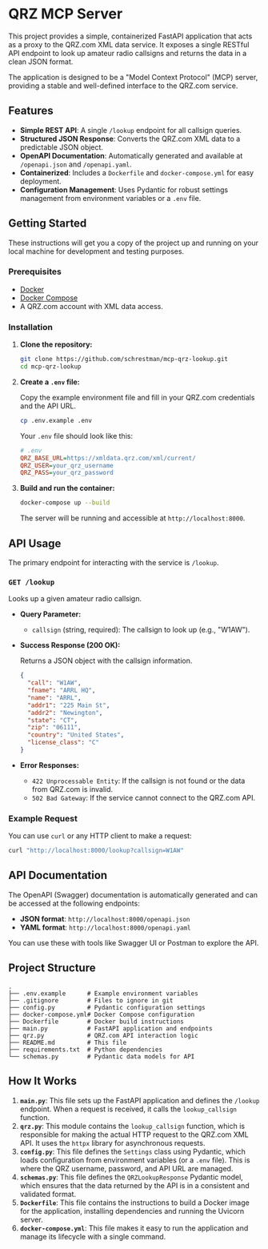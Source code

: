 # QRZ MCP Server

This project provides a simple, containerized FastAPI application that acts as a proxy to the QRZ.com XML data service. It exposes a single RESTful API endpoint to look up amateur radio callsigns and returns the data in a clean JSON format.

The application is designed to be a "Model Context Protocol" (MCP) server, providing a stable and well-defined interface to the QRZ.com service.

## Features

*   **Simple REST API**: A single `/lookup` endpoint for all callsign queries.
*   **Structured JSON Response**: Converts the QRZ.com XML data to a predictable JSON object.
*   **OpenAPI Documentation**: Automatically generated and available at `/openapi.json` and `/openapi.yaml`.
*   **Containerized**: Includes a `Dockerfile` and `docker-compose.yml` for easy deployment.
*   **Configuration Management**: Uses Pydantic for robust settings management from environment variables or a `.env` file.

## Getting Started

These instructions will get you a copy of the project up and running on your local machine for development and testing purposes.

### Prerequisites

*   [Docker](https://docs.docker.com/get-docker/)
*   [Docker Compose](https://docs.docker.com/compose/install/)
*   A QRZ.com account with XML data access.

### Installation

1.  **Clone the repository:**

    ```bash
    git clone https://github.com/schrestman/mcp-qrz-lookup.git
    cd mcp-qrz-lookup
    ```

2.  **Create a `.env` file:**

    Copy the example environment file and fill in your QRZ.com credentials and the API URL.

    ```bash
    cp .env.example .env
    ```

    Your `.env` file should look like this:

    ```ini
    # .env
    QRZ_BASE_URL=https://xmldata.qrz.com/xml/current/
    QRZ_USER=your_qrz_username
    QRZ_PASS=your_qrz_password
    ```

3.  **Build and run the container:**

    ```bash
    docker-compose up --build
    ```

    The server will be running and accessible at `http://localhost:8000`.

## API Usage

The primary endpoint for interacting with the service is `/lookup`.

### `GET /lookup`

Looks up a given amateur radio callsign.

*   **Query Parameter:**
    *   `callsign` (string, required): The callsign to look up (e.g., "W1AW").
*   **Success Response (200 OK):**

    Returns a JSON object with the callsign information.

    ```json
    {
      "call": "W1AW",
      "fname": "ARRL HQ",
      "name": "ARRL",
      "addr1": "225 Main St",
      "addr2": "Newington",
      "state": "CT",
      "zip": "06111",
      "country": "United States",
      "license_class": "C"
    }
    ```

*   **Error Responses:**
    *   `422 Unprocessable Entity`: If the callsign is not found or the data from QRZ.com is invalid.
    *   `502 Bad Gateway`: If the service cannot connect to the QRZ.com API.

### Example Request

You can use `curl` or any HTTP client to make a request:

```bash
curl "http://localhost:8000/lookup?callsign=W1AW"
```

## API Documentation

The OpenAPI (Swagger) documentation is automatically generated and can be accessed at the following endpoints:

*   **JSON format**: `http://localhost:8000/openapi.json`
*   **YAML format**: `http://localhost:8000/openapi.yaml`

You can use these with tools like Swagger UI or Postman to explore the API.

## Project Structure

```
.
├── .env.example      # Example environment variables
├── .gitignore        # Files to ignore in git
├── config.py         # Pydantic configuration settings
├── docker-compose.yml# Docker Compose configuration
├── Dockerfile        # Docker build instructions
├── main.py           # FastAPI application and endpoints
├── qrz.py            # QRZ.com API interaction logic
├── README.md         # This file
├── requirements.txt  # Python dependencies
└── schemas.py        # Pydantic data models for API
```

## How It Works

1.  **`main.py`**: This file sets up the FastAPI application and defines the `/lookup` endpoint. When a request is received, it calls the `lookup_callsign` function.
2.  **`qrz.py`**: This module contains the `lookup_callsign` function, which is responsible for making the actual HTTP request to the QRZ.com XML API. It uses the `httpx` library for asynchronous requests.
3.  **`config.py`**: This file defines the `Settings` class using Pydantic, which loads configuration from environment variables (or a `.env` file). This is where the QRZ username, password, and API URL are managed.
4.  **`schemas.py`**: This file defines the `QRZLookupResponse` Pydantic model, which ensures that the data returned by the API is in a consistent and validated format.
5.  **`Dockerfile`**: This file contains the instructions to build a Docker image for the application, installing dependencies and running the Uvicorn server.
6.  **`docker-compose.yml`**: This file makes it easy to run the application and manage its lifecycle with a single command.
